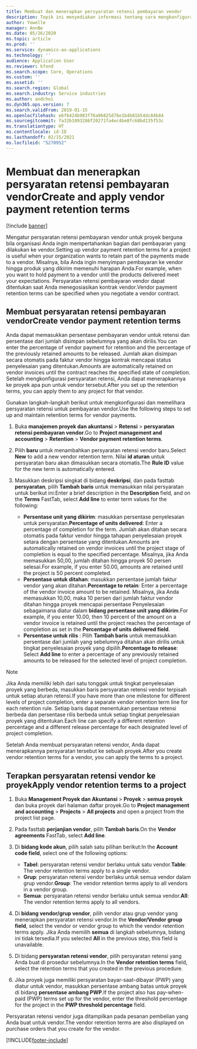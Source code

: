 ```yaml
---
title: Membuat dan menerapkan persyaratan retensi pembayaran vendor
description: Topik ini menyediakan informasi tentang cara mengkonfigurasi dan memelihara persyaratan retensi untuk pembayaran vendor.
author: Yowelle
manager: AnnBe
ms.date: 05/26/2020
ms.topic: article
ms.prod: ''
ms.service: dynamics-ax-applications
ms.technology: ''
audience: Application User
ms.reviewer: kfend
ms.search.scope: Core, Operations
ms.custom: ''
ms.assetid: ''
ms.search.region: Global
ms.search.industry: Service industries
ms.author: andchoi
ms.dyn365.ops.version: 7
ms.search.validFrom: 2019-01-15
ms.openlocfilehash: e6f6424b983f76a96825d76e1b4b81b54dc84b84
ms.sourcegitcommit: fa32b1893286f20271fa4ec4be8fc68bd135f53c
ms.translationtype: HT
ms.contentlocale: id-ID
ms.lasthandoff: 02/15/2021
ms.locfileid: "5270952"
---
```

# <a name="create-and-apply-vendor-payment-retention-terms"></a><span data-ttu-id="85438-103">Membuat dan menerapkan persyaratan retensi pembayaran vendor</span><span class="sxs-lookup"><span data-stu-id="85438-103">Create and apply vendor payment retention terms</span></span>

[!include [banner](../includes/banner.md)] 

<span data-ttu-id="85438-104">Mengatur persyaratan retensi pembayaran vendor untuk proyek berguna bila organisasi Anda ingin mempertahankan bagian dari pembayaran yang dilakukan ke vendor.</span><span class="sxs-lookup"><span data-stu-id="85438-104">Setting up vendor payment retention terms for a project is useful when your organization wants to retain part of the payments made to a vendor.</span></span> <span data-ttu-id="85438-105">Misalnya, bila Anda ingin menyimpan pembayaran ke vendor hingga produk yang dikirim memenuhi harapan Anda.</span><span class="sxs-lookup"><span data-stu-id="85438-105">For example, when you want to hold payment to a vendor until the products delivered meet your expectations.</span></span> <span data-ttu-id="85438-106">Persyaratan retensi pembayaran vendor dapat ditentukan saat Anda menegosiasikan kontrak vendor.</span><span class="sxs-lookup"><span data-stu-id="85438-106">Vendor payment retention terms can be specified when you negotiate a vendor contract.</span></span>

## <a name="create-vendor-payment-retention-terms"></a><span data-ttu-id="85438-107">Membuat persyaratan retensi pembayaran vendor</span><span class="sxs-lookup"><span data-stu-id="85438-107">Create vendor payment retention terms</span></span>

<span data-ttu-id="85438-108">Anda dapat memasukkan persentase pembayaran vendor untuk retensi dan persentase dari jumlah disimpan sebelumnya yang akan dirilis.</span><span class="sxs-lookup"><span data-stu-id="85438-108">You can enter the percentage of vendor payment for retention and the percentage of the previously retained amounts to be released.</span></span> <span data-ttu-id="85438-109">Jumlah akan disimpan secara otomatis pada faktur vendor hingga kontrak mencapai status penyelesaian yang ditentukan.</span><span class="sxs-lookup"><span data-stu-id="85438-109">Amounts are automatically retained on vendor invoices until the contract reaches the specified state of completion.</span></span> <span data-ttu-id="85438-110">Setelah mengkonfigurasi persyaratan retensi, Anda dapat menerapkannya ke proyek apa pun untuk vendor tersebut.</span><span class="sxs-lookup"><span data-stu-id="85438-110">After you set up the retention terms, you can apply them to any project for that vendor.</span></span>

<span data-ttu-id="85438-111">Gunakan langkah-langkah berikut untuk mengkonfigurasi dan memelihara persyaratan retensi untuk pembayaran vendor.</span><span class="sxs-lookup"><span data-stu-id="85438-111">Use the following steps to set up and maintain retention terms for vendor payments.</span></span> 

1. <span data-ttu-id="85438-112">Buka **manajemen proyek dan akuntansi** > **Retensi** > **persyaratan retensi pembayaran vendor**.</span><span class="sxs-lookup"><span data-stu-id="85438-112">Go to **Project management and accounting** > **Retention** > **Vendor payment retention terms**.</span></span>
2. <span data-ttu-id="85438-113">Pilih **baru** untuk menambahkan persyaratan retensi vendor baru.</span><span class="sxs-lookup"><span data-stu-id="85438-113">Select **New** to add a new vendor retention term.</span></span> <span data-ttu-id="85438-114">Nilai **id aturan** untuk persyaratan baru akan dimasukkan secara otomatis.</span><span class="sxs-lookup"><span data-stu-id="85438-114">The **Rule ID** value for the new term is automatically entered.</span></span> 
3. <span data-ttu-id="85438-115">Masukkan deskripsi singkat di bidang **deskripsi**, dan pada fasttab **persyaratan**, pilih **Tambah baris** untuk memasukkan nilai persyaratan untuk berikut ini:</span><span class="sxs-lookup"><span data-stu-id="85438-115">Enter a brief description in the **Description** field, and on the **Terms** FastTab, select **Add line** to enter term values for the following:</span></span>

   - <span data-ttu-id="85438-116">**Persentase unit yang dikirim**: masukkan persentase penyelesaian untuk persyaratan.</span><span class="sxs-lookup"><span data-stu-id="85438-116">**Percentage of units delivered**: Enter a percentage of completion for the term.</span></span> <span data-ttu-id="85438-117">Jumlah akan ditahan secara otomatis pada faktur vendor hingga tahapan penyelesaian proyek setara dengan persentase yang ditentukan.</span><span class="sxs-lookup"><span data-stu-id="85438-117">Amounts are automatically retained on vendor invoices until the project stage of completion is equal to the specified percentage.</span></span> <span data-ttu-id="85438-118">Misalnya, jika Anda memasukkan 50,00, jumlah ditahan hingga proyek 50 persen selesai.</span><span class="sxs-lookup"><span data-stu-id="85438-118">For example, if you enter 50.00, amounts are retained until the project is 50 percent completed.</span></span>
   - <span data-ttu-id="85438-119">**Persentase untuk ditahan**: masukkan persentase jumlah faktur vendor yang akan ditahan.</span><span class="sxs-lookup"><span data-stu-id="85438-119">**Percentage to retain**: Enter a percentage of the vendor invoice amount to be retained.</span></span> <span data-ttu-id="85438-120">Misalnya, jika Anda memasukkan 10,00, maka 10 persen dari jumlah faktur vendor ditahan hingga proyek mencapai persentase Penyelesaian sebagaimana diatur dalam **bidang persentase unit yang dikirim**.</span><span class="sxs-lookup"><span data-stu-id="85438-120">For example, if you enter 10.00, then 10 percent of the amount on a vendor invoice is retained until the project reaches the percentage of completion as set in the **Percentage of units delivered field**.</span></span>
   - <span data-ttu-id="85438-121">**Persentase untuk rilis** : Pilih **Tambah baris** untuk memasukkan persentase dari jumlah yang sebelumnya ditahan akan dirilis untuk tingkat penyelesaian proyek yang dipilih.</span><span class="sxs-lookup"><span data-stu-id="85438-121">**Percentage to release**: Select **Add line** to enter a percentage of any previously retained amounts to be released for the selected level of project completion.</span></span>

> [!NOTE]
> <span data-ttu-id="85438-122">Jika Anda memiliki lebih dari satu tonggak untuk tingkat penyelesaian proyek yang berbeda, masukkan baris persyaratan retensi vendor terpisah untuk setiap aturan retensi.</span><span class="sxs-lookup"><span data-stu-id="85438-122">If you have more than one milestone for different levels of project completion, enter a separate vendor retention term line for each retention rule.</span></span> <span data-ttu-id="85438-123">Setiap baris dapat menentukan persentase retensi berbeda dan persentase rilis berbeda untuk setiap tingkat penyelesaian proyek yang ditentukan.</span><span class="sxs-lookup"><span data-stu-id="85438-123">Each line can specify a different retention percentage and a different release percentage for each designated level of project completion.</span></span>

<span data-ttu-id="85438-124">Setelah Anda membuat persyaratan retensi vendor, Anda dapat menerapkannya persyaratan tersebut ke sebuah proyek.</span><span class="sxs-lookup"><span data-stu-id="85438-124">After you create vendor retention terms for a vendor, you can apply the terms to a project.</span></span>

## <a name="apply-vendor-retention-terms-to-a-project"></a><span data-ttu-id="85438-125">Terapkan persyaratan retensi vendor ke proyek</span><span class="sxs-lookup"><span data-stu-id="85438-125">Apply vendor retention terms to a project</span></span>

1. <span data-ttu-id="85438-126">Buka **Management Proyek dan Akuntansi** > **Proyek** > **semua proyek** dan buka proyek dari halaman daftar proyek.</span><span class="sxs-lookup"><span data-stu-id="85438-126">Go to **Project management and accounting** > **Projects** > **All projects** and open a project from the project list page.</span></span>
2. <span data-ttu-id="85438-127">Pada fasttab **perjanjian vendor**, pilih **Tambah baris**.</span><span class="sxs-lookup"><span data-stu-id="85438-127">On the **Vendor agreements** FastTab, select **Add line**.</span></span>
3. <span data-ttu-id="85438-128">Di **bidang kode akun**, pilih salah satu pilihan berikut:</span><span class="sxs-lookup"><span data-stu-id="85438-128">In the **Account code field**, select one of the following options:</span></span> 

   - <span data-ttu-id="85438-129">**Tabel**: persyaratan retensi vendor berlaku untuk satu vendor.</span><span class="sxs-lookup"><span data-stu-id="85438-129">**Table**: The vendor retention terms apply to a single vendor.</span></span>
   - <span data-ttu-id="85438-130">**Grup**: persyaratan retensi vendor berlaku untuk semua vendor dalam grup vendor.</span><span class="sxs-lookup"><span data-stu-id="85438-130">**Group**: The vendor retention terms apply to all vendors in a vendor group.</span></span>
   - <span data-ttu-id="85438-131">**Semua**: persyaratan retensi vendor berlaku untuk semua vendor.</span><span class="sxs-lookup"><span data-stu-id="85438-131">**All**: The vendor retention terms apply to all vendors.</span></span>

4. <span data-ttu-id="85438-132">Di **bidang vendor/grup vendor**, pilih vendor atau grup vendor yang menerapkan persyaratan retensi vendor.</span><span class="sxs-lookup"><span data-stu-id="85438-132">In the **Vendor/Vendor group field**, select the vendor or vendor group to which the vendor retention terms apply.</span></span> <span data-ttu-id="85438-133">Jika Anda memilih **semua** di langkah sebelumnya, bidang ini tidak tersedia.</span><span class="sxs-lookup"><span data-stu-id="85438-133">If you selected **All** in the previous step, this field is unavailable.</span></span>
5. <span data-ttu-id="85438-134">Di bidang **persyaratan retensi vendor**, pilih persyaratan retensi yang Anda buat di prosedur sebelumnya.</span><span class="sxs-lookup"><span data-stu-id="85438-134">In the **Vendor retention terms** field, select the retention terms that you created in the previous procedure.</span></span>
6. <span data-ttu-id="85438-135">Jika proyek juga memiliki persyaratan bayar-saat-dibayar (PWP) yang diatur untuk vendor, masukkan persentase ambang batas untuk proyek di bidang **persentase ambang PWP**.</span><span class="sxs-lookup"><span data-stu-id="85438-135">If the project also has pay-when-paid (PWP) terms set up for the vendor, enter the threshold percentage for the project in the **PWP threshold percentage** field.</span></span>

<span data-ttu-id="85438-136">Persyaratan retensi vendor juga ditampilkan pada pesanan pembelian yang Anda buat untuk vendor.</span><span class="sxs-lookup"><span data-stu-id="85438-136">The vendor retention terms are also displayed on purchase orders that you create for the vendor.</span></span>


[!INCLUDE[footer-include](../includes/footer-banner.md)]